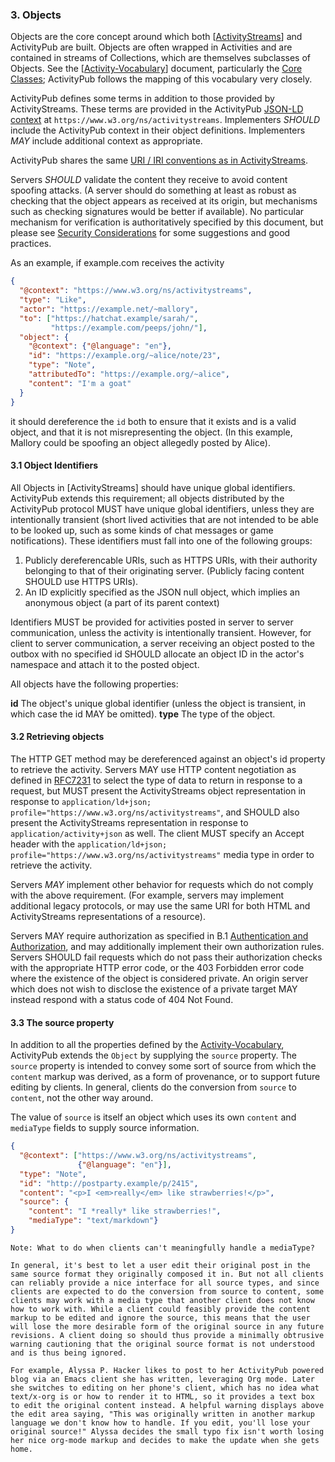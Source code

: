 ### 3. Objects

Objects are the core concept around which both [[ActivityStreams](https://www.w3.org/TR/activitypub/#bib-ActivityStreams)] and ActivityPub are built. Objects are often wrapped in Activities and are contained in streams of Collections, which are themselves subclasses of Objects. See the [[Activity-Vocabulary](https://www.w3.org/TR/activitypub/#bib-Activity-Vocabulary)] document, particularly the [Core Classes](https://www.w3.org/TR/activitystreams-vocabulary/#types); ActivityPub follows the mapping of this vocabulary very closely. 

ActivityPub defines some terms in addition to those provided by ActivityStreams. These terms are provided in the ActivityPub [JSON-LD context](http://www.w3.org/TR/json-ld/#the-context) at `https://www.w3.org/ns/activitystreams`.         Implementers *SHOULD* include the ActivityPub context in their object definitions. Implementers *MAY* include additional context as appropriate. 

ActivityPub shares the same [URI / IRI conventions as in ActivityStreams](https://www.w3.org/TR/activitystreams-core/#urls).

Servers *SHOULD* validate the content they receive to avoid content spoofing attacks. (A server should do something at least as robust as checking that the object appears as received at its origin, but mechanisms         such as checking signatures would be better if available). No particular mechanism for verification is authoritatively specified by this document, but please see [Security Considerations](https://www.w3.org/TR/activitypub/#security-considerations) for some suggestions and good practices.

As an example, if example.com receives the activity

```json
{
  "@context": "https://www.w3.org/ns/activitystreams",
  "type": "Like",
  "actor": "https://example.net/~mallory",
  "to": ["https://hatchat.example/sarah/",
         "https://example.com/peeps/john/"],
  "object": {
    "@context": {"@language": "en"},
    "id": "https://example.org/~alice/note/23",
    "type": "Note",
    "attributedTo": "https://example.org/~alice",
    "content": "I'm a goat"
  }
}
```

it should dereference the `id` both to ensure that it exists and is a valid object, and that it is not misrepresenting the object. (In this example, Mallory could be spoofing an object allegedly posted
by Alice).



#### 3.1 Object Identifiers

 All Objects in [ActivityStreams] should have unique global identifiers. ActivityPub extends this requirement; all objects distributed by the ActivityPub protocol MUST have unique global identifiers, unless they are intentionally transient (short lived activities that are not intended to be able to be looked up, such as some kinds of chat messages or game notifications). These identifiers must fall into one of the following groups:

1. Publicly dereferencable URIs, such as HTTPS URIs, with their authority belonging to that of their originating server. (Publicly facing content SHOULD use HTTPS URIs).
2. An ID explicitly specified as the JSON null object, which implies an anonymous object (a part of its parent context)

Identifiers MUST be provided for activities posted in server to server communication, unless the activity is intentionally transient. However, for client to server communication, a server receiving an object posted to the outbox with no specified id SHOULD allocate an object ID in the actor's namespace and attach it to the posted object.

All objects have the following properties:

**id**
    The object's unique global identifier (unless the object is transient, in which case the id MAY be omitted). 
**type**
    The type of the object. 

#### 3.2 Retrieving objects

The HTTP GET method may be dereferenced against an object's id property to retrieve the activity. Servers MAY use HTTP content negotiation as defined in [RFC7231](https://www.w3.org/TR/activitypub/#bib-RFC7231) to select the type of data to return in response to a request, but MUST present the ActivityStreams object representation in response to `application/ld+json; profile="https://www.w3.org/ns/activitystreams"`, and SHOULD also present the ActivityStreams representation in response to `application/activity+json` as well. The client MUST specify an Accept header with the `application/ld+json; profile="https://www.w3.org/ns/activitystreams"` media type in order to retrieve the activity.

Servers *MAY* implement other behavior for requests which do not comply with the above requirement. (For example, servers may implement additional legacy protocols, or may use the same URI for both HTML and ActivityStreams representations of a resource).

Servers MAY require authorization as specified in B.1 [Authentication and Authorization](https://www.w3.org/TR/activitypub/#authorization), and may additionally implement their own authorization rules. Servers SHOULD fail requests which do not pass their authorization checks with the appropriate HTTP error code, or the 403 Forbidden error code where the existence of the object is considered private. An origin server which does not wish to disclose the existence of a private target MAY instead respond with a status code of 404 Not Found. 

#### 3.3 The source property

 In addition to all the properties defined by the [Activity-Vocabulary](https://www.w3.org/TR/activitypub/#bib-Activity-Vocabulary), ActivityPub extends the `Object` by supplying the `source` property. The `source` property is intended to convey some sort of source from which the `content` markup was derived, as a form of provenance, or to support future editing by clients. In general, clients do the conversion from `source` to `content`, not the other way around.

The value of `source` is itself an object which uses its own `content` and `mediaType` fields to supply source information. 

```json
{
  "@context": ["https://www.w3.org/ns/activitystreams",
               {"@language": "en"}],
  "type": "Note",
  "id": "http://postparty.example/p/2415",
  "content": "<p>I <em>really</em> like strawberries!</p>",
  "source": {
    "content": "I *really* like strawberries!",
    "mediaType": "text/markdown"}
}
```

	Note: What to do when clients can't meaningfully handle a mediaType?
	
	In general, it's best to let a user edit their original post in the same source format they originally composed it in. But not all clients can reliably provide a nice interface for all source types, and since clients are expected to do the conversion from source to content, some clients may work with a media type that another client does not know how to work with. While a client could feasibly provide the content markup to be edited and ignore the source, this means that the user will lose the more desirable form of the original source in any future revisions. A client doing so should thus provide a minimally obtrusive warning cautioning that the original source format is not understood and is thus being ignored.
	
	For example, Alyssa P. Hacker likes to post to her ActivityPub powered blog via an Emacs client she has written, leveraging Org mode. Later she switches to editing on her phone's client, which has no idea what text/x-org is or how to render it to HTML, so it provides a text box to edit the original content instead. A helpful warning displays above the edit area saying, "This was originally written in another markup language we don't know how to handle. If you edit, you'll lose your original source!" Alyssa decides the small typo fix isn't worth losing her nice org-mode markup and decides to make the update when she gets home.
